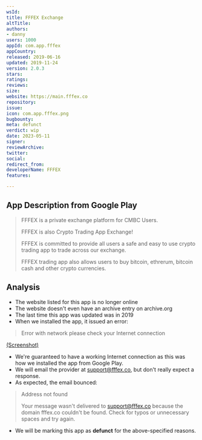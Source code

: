 ```yaml
---
wsId: 
title: FFFEX Exchange
altTitle: 
authors:
- danny
users: 1000
appId: com.app.fffex
appCountry: 
released: 2019-06-16
updated: 2019-11-24
version: 2.0.3
stars: 
ratings: 
reviews: 
size: 
website: https://main.fffex.co
repository: 
issue: 
icon: com.app.fffex.png
bugbounty: 
meta: defunct
verdict: wip
date: 2023-05-11
signer: 
reviewArchive: 
twitter: 
social: 
redirect_from: 
developerName: FFFEX
features: 

---
```


## App Description from Google Play 

> FFFEX is a private exchange platform for CMBC Users.
> 
> FFFEX is also Crypto Trading App Exchange!
>
> FFFEX is committed to provide all users a safe and easy to use crypto trading app to trade across our exchange.
>
> FFFEX trading app also allows users to buy bitcoin, ethrerum, bitcoin cash and other crypto currencies.

## Analysis 

- The website listed for this app is no longer online 
- The website doesn't even have an archive entry on archive.org 
- The last time this app was updated was in 2019 
- When we installed the app, it issued an error: 

> Error with network please check your Internet connection

[(Screenshot)](https://twitter.com/BitcoinWalletz/status/1656482355912245248)
- We're guaranteed to have a working Internet connection as this was how we installed the app from Google Play. 
- We will email the provider at support@fffex.co, but don't really expect a response.
- As expected, the email bounced:

> Address not found
>
> Your message wasn't delivered to support@fffex.co because the domain fffex.co couldn't be found. Check for typos or unnecessary spaces and try again.

- We will be marking this app as **defunct** for the above-specified reasons.